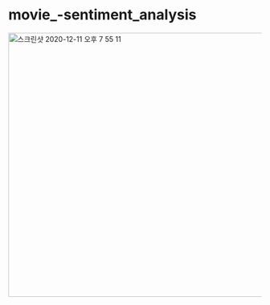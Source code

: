 # movie_-sentiment_analysis

<img width="525" alt="스크린샷 2020-12-11 오후 7 55 11" src="https://user-images.githubusercontent.com/28584133/102992817-5417fd00-455f-11eb-86be-02bed436b438.png">
